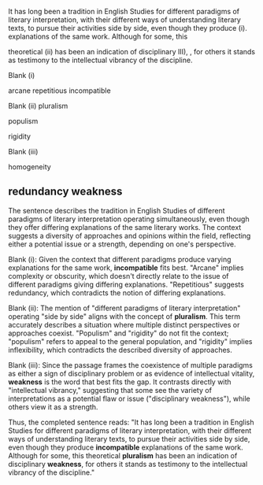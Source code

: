 It has long been a tradition in English Studies for different paradigms of literary interpretation, with their different ways of understanding literary texts, to pursue their activities side by side, even though they produce (i). explanations of the same work. Although for some, this

theoretical (ii) has been an indication of disciplinary III), , for others it stands as testimony to the intellectual vibrancy of the discipline.

Blank (i)

arcane repetitious incompatible

Blank (ii) pluralism

populism

rigidity

Blank (iii)

homogeneity

redundancy weakness
-
The sentence describes the tradition in English Studies of different paradigms of literary interpretation operating simultaneously, even though they offer differing explanations of the same literary works. The context suggests a diversity of approaches and opinions within the field, reflecting either a potential issue or a strength, depending on one's perspective.

Blank (i): Given the context that different paradigms produce varying explanations for the same work, **incompatible** fits best. "Arcane" implies complexity or obscurity, which doesn't directly relate to the issue of different paradigms giving differing explanations. "Repetitious" suggests redundancy, which contradicts the notion of differing explanations.

Blank (ii): The mention of "different paradigms of literary interpretation" operating "side by side" aligns with the concept of **pluralism**. This term accurately describes a situation where multiple distinct perspectives or approaches coexist. "Populism" and "rigidity" do not fit the context; "populism" refers to appeal to the general population, and "rigidity" implies inflexibility, which contradicts the described diversity of approaches.

Blank (iii): Since the passage frames the coexistence of multiple paradigms as either a sign of disciplinary problem or as evidence of intellectual vitality, **weakness** is the word that best fits the gap. It contrasts directly with "intellectual vibrancy," suggesting that some see the variety of interpretations as a potential flaw or issue ("disciplinary weakness"), while others view it as a strength.

Thus, the completed sentence reads: "It has long been a tradition in English Studies for different paradigms of literary interpretation, with their different ways of understanding literary texts, to pursue their activities side by side, even though they produce **incompatible** explanations of the same work. Although for some, this theoretical **pluralism** has been an indication of disciplinary **weakness**, for others it stands as testimony to the intellectual vibrancy of the discipline."
